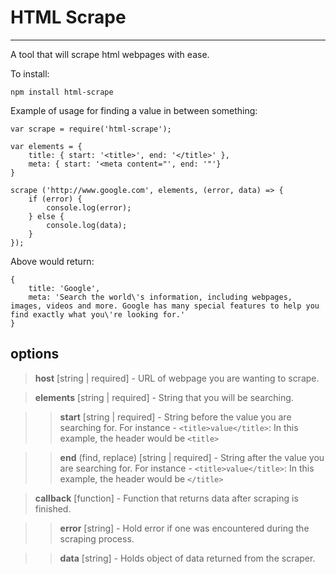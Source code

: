 # HTML Scrape
----------------

A tool that will scrape html webpages with ease.

To install:

`npm install html-scrape`

Example of usage for finding a value in between something:

	var scrape = require('html-scrape');

	var elements = {
		title: { start: '<title>', end: '</title>' },
		meta: { start: '<meta content="', end: '"'}
	}

	scrape ('http://www.google.com', elements, (error, data) => {
		if (error) {
			console.log(error);
		} else {
			console.log(data);
		}
	});

Above would return:

	{
		title: 'Google',
		meta: 'Search the world\'s information, including webpages, images, videos and more. Google has many special features to help you find exactly what you\'re looking for.'
	}

## options
> **host** [string | required] - URL of webpage you are wanting to scrape.

> **elements** [string | required] - String that you will be searching.

> > **start** [string | required] - String before the value you are searching for. For instance - `<title>value</title>`: In this example, the header would be `<title>`

> > **end** (find, replace) [string | required] - String after the value you are searching for. For instance - `<title>value</title>`: In this example, the header would be `</title>`

> **callback** [function] - Function that returns data after scraping is finished.

> > **error** [string] - Hold error if one was encountered during the scraping process.

> > **data** [string] - Holds object of data returned from the scraper.
